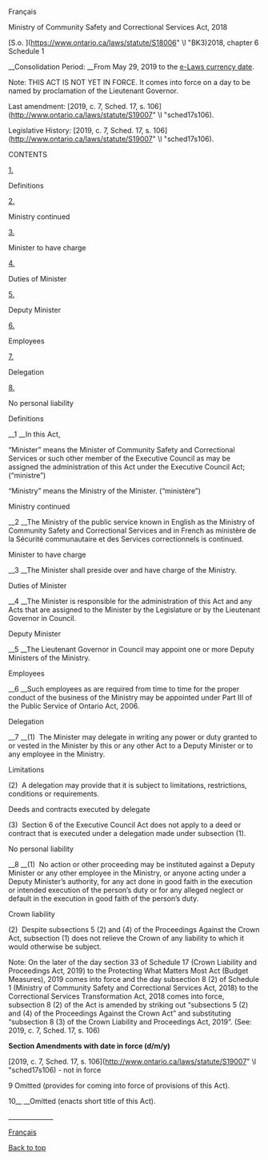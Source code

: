 [<a id="Top"></a>Français](http://www.ontario.ca/fr/lois/loi/18m06)

Ministry of Community Safety and Correctional Services Act, 2018

[S\.o\. ](https://www.ontario.ca/laws/statute/S18006" \l "BK3)2018, chapter 6  
Schedule 1

__Consolidation Period: __From May 29, 2019 to the [e\-Laws currency date](http://www.e-laws.gov.on.ca/navigation?file=currencyDates&lang=en)\.

Note: THIS ACT IS NOT YET IN FORCE\. It comes into force on a day to be named by proclamation of the Lieutenant Governor\.

Last amendment: [2019, c\. 7, Sched\. 17, s\. 106](http://www.ontario.ca/laws/statute/S19007" \l "sched17s106)\.

Legislative History: [2019, c\. 7, Sched\. 17, s\. 106](http://www.ontario.ca/laws/statute/S19007" \l "sched17s106)\.

CONTENTS

[1\.](#BK0)

Definitions

[2\.](#BK1)

Ministry continued

[3\.](#BK2)

Minister to have charge

[4\.](#BK3)

Duties of Minister

[5\.](#BK4)

Deputy Minister

[6\.](#BK5)

Employees

[7\.](#BK6)

Delegation

[8\.](#BK7)

No personal liability

  

Definitions

<a id="BK0"></a>__1 __In this Act,

“Minister” means the Minister of Community Safety and Correctional Services or such other member of the Executive Council as may be assigned the administration of this Act under the Executive Council Act; \(“ministre”\)

“Ministry” means the Ministry of the Minister\. \(“ministère”\)

Ministry continued

<a id="BK1"></a>__2 __The Ministry of the public service known in English as the Ministry of Community Safety and Correctional Services and in French as ministère de la Sécurité communautaire et des Services correctionnels is continued\.

Minister to have charge

<a id="BK2"></a>__3 __The Minister shall preside over and have charge of the Ministry\.

Duties of Minister

<a id="BK3"></a>__4 __The Minister is responsible for the administration of this Act and any Acts that are assigned to the Minister by the Legislature or by the Lieutenant Governor in Council\.

Deputy Minister

<a id="BK4"></a>__5 __The Lieutenant Governor in Council may appoint one or more Deputy Ministers of the Ministry\.

Employees

<a id="BK5"></a>__6 __Such employees as are required from time to time for the proper conduct of the business of the Ministry may be appointed under Part III of the Public Service of Ontario Act, 2006\.

Delegation

<a id="BK6"></a>__7 __\(1\)  The Minister may delegate in writing any power or duty granted to or vested in the Minister by this or any other Act to a Deputy Minister or to any employee in the Ministry\.

Limitations

\(2\)  A delegation may provide that it is subject to limitations, restrictions, conditions or requirements\.

Deeds and contracts executed by delegate

\(3\)  Section 6 of the Executive Council Act does not apply to a deed or contract that is executed under a delegation made under subsection \(1\)\.

No personal liability

<a id="BK7"></a>__8 __\(1\)  No action or other proceeding may be instituted against a Deputy Minister or any other employee in the Ministry, or anyone acting under a Deputy Minister’s authority, for any act done in good faith in the execution or intended execution of the person’s duty or for any alleged neglect or default in the execution in good faith of the person’s duty\.

Crown liability

\(2\)  Despite subsections 5 \(2\) and \(4\) of the Proceedings Against the Crown Act, subsection \(1\) does not relieve the Crown of any liability to which it would otherwise be subject\.

Note: On the later of the day section 33 of Schedule 17 \(Crown Liability and Proceedings Act, 2019\) to the Protecting What Matters Most Act \(Budget Measures\), 2019 comes into force and the day subsection 8 \(2\) of Schedule 1 \(Ministry of Community Safety and Correctional Services Act, 2018\) to the Correctional Services Transformation Act, 2018 comes into force, subsection 8 \(2\) of the Act is amended by striking out “subsections 5 \(2\) and \(4\) of the Proceedings Against the Crown Act” and substituting “subsection 8 \(3\) of the Crown Liability and Proceedings Act, 2019”\. \(See: 2019, c\. 7, Sched\. 17, s\. 106\)

__Section Amendments with date in force \(d/m/y\)__

[2019, c\. 7, Sched\. 17, s\. 106](http://www.ontario.ca/laws/statute/S19007" \l "sched17s106) \- not in force

9 Omitted \(provides for coming into force of provisions of this Act\)\.

10__ __Omitted \(enacts short title of this Act\)\.

\_\_\_\_\_\_\_\_\_\_\_\_\_\_

[Français](http://www.ontario.ca/fr/lois/loi/18m06)

[Back to top](#Top)

